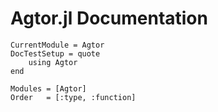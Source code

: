# Agtor.jl Documentation

```@meta
CurrentModule = Agtor
DocTestSetup = quote
    using Agtor
end
```

```@autodocs
Modules = [Agtor]
Order   = [:type, :function]
```

```@contents
```
